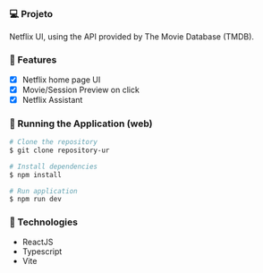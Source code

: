 
### 💻 Projeto

Netflix UI, using the API provided by The Movie Database (TMDB).

### 📎 Features

- [x] Netflix home page UI
- [x] Movie/Session Preview on click
- [x] Netflix Assistant

### 📗 Running the Application (web)

```bash
# Clone the repository
$ git clone repository-ur

# Install dependencies
$ npm install

# Run application
$ npm run dev
```

### 🚀 Technologies

- ReactJS
- Typescript
- Vite